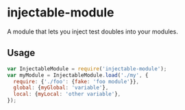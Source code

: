 # injectable-module

A module that lets you inject test doubles into your modules.

## Usage

``` javascript
var InjectableModule = require('injectable-module');
var myModule = InjectableModule.load('./my', {
  require: {'./foo': {fake: 'foo module'}},
  global: {myGlobal: 'variable'},
  local: {myLocal: 'other variable'},
});
```
